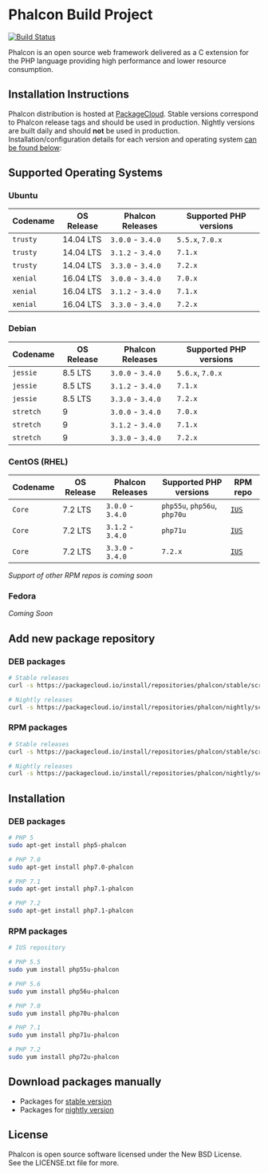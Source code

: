 # Phalcon Build Project

[![Build Status](https://travis-ci.org/phalcongelist/packagecloud.svg?branch=master)][:build-st:]

Phalcon is an open source web framework delivered as a C extension for the PHP language
providing high performance and lower resource consumption.

## Installation Instructions

Phalcon distribution is hosted at [PackageCloud][:cloud:].
Stable versions correspond to Phalcon release tags and should be used in production.
Nightly versions are built daily and should **not** be used in production.
Installation/configuration details for each version and operating system [can be found below](#add-new-package-repository):

## Supported Operating Systems

### Ubuntu

| Codename  | OS Release | Phalcon Releases  | Supported PHP versions |
| --------- | ---------- | ----------------- | ---------------------- |
| `trusty`  | 14.04 LTS  | `3.0.0` - `3.4.0` | `5.5.x`, `7.0.x`       |
| `trusty`  | 14.04 LTS  | `3.1.2` - `3.4.0` | `7.1.x`                |
| `trusty`  | 14.04 LTS  | `3.3.0` - `3.4.0` | `7.2.x`                |
| `xenial`  | 16.04 LTS  | `3.0.0` - `3.4.0` | `7.0.x`                |
| `xenial`  | 16.04 LTS  | `3.1.2` - `3.4.0` | `7.1.x`                |
| `xenial`  | 16.04 LTS  | `3.3.0` - `3.4.0` | `7.2.x`                |

### Debian

| Codename  | OS Release | Phalcon Releases  | Supported PHP versions |
| --------- | ---------- | ----------------- | ---------------------- |
| `jessie`  | 8.5 LTS    | `3.0.0` - `3.4.0` | `5.6.x`, `7.0.x`       |
| `jessie`  | 8.5 LTS    | `3.1.2` - `3.4.0` | `7.1.x`                |
| `jessie`  | 8.5 LTS    | `3.3.0` - `3.4.0` | `7.2.x`                |
| `stretch` | 9          | `3.0.0` - `3.4.0` | `7.0.x`                |
| `stretch` | 9          | `3.1.2` - `3.4.0` | `7.1.x`                |
| `stretch` | 9          | `3.3.0` - `3.4.0` | `7.2.x`                |

### CentOS (RHEL)

| Codename  | OS Release | Phalcon Releases  | Supported PHP versions       | RPM repo       |
| --------- | ---------- | ----------------- | ---------------------------- | -------------- |
| `Core`    | 7.2 LTS    | `3.0.0` - `3.4.0` | `php55u`, `php56u`, `php70u` | [`IUS`][:ius:] |
| `Core`    | 7.2 LTS    | `3.1.2` - `3.4.0` | `php71u`                     | [`IUS`][:ius:] |
| `Core`    | 7.2 LTS    | `3.3.0` - `3.4.0` | `7.2.x`                      | [`IUS`][:ius:] |

_Support of other RPM repos is coming soon_

### Fedora

_Coming Soon_

## Add new package repository

### DEB packages

```sh
# Stable releases
curl -s https://packagecloud.io/install/repositories/phalcon/stable/script.deb.sh | sudo bash

# Nightly releases
curl -s https://packagecloud.io/install/repositories/phalcon/nightly/script.deb.sh | sudo bash
```

### RPM packages

```sh
# Stable releases
curl -s https://packagecloud.io/install/repositories/phalcon/stable/script.rpm.sh | sudo bash

# Nightly releases
curl -s https://packagecloud.io/install/repositories/phalcon/nightly/script.rpm.sh | sudo bash
```

## Installation

### DEB packages

```sh
# PHP 5
sudo apt-get install php5-phalcon

# PHP 7.0
sudo apt-get install php7.0-phalcon

# PHP 7.1
sudo apt-get install php7.1-phalcon

# PHP 7.2
sudo apt-get install php7.1-phalcon
```

### RPM packages

```sh
# IUS repository

# PHP 5.5
sudo yum install php55u-phalcon

# PHP 5.6
sudo yum install php56u-phalcon

# PHP 7.0
sudo yum install php70u-phalcon

# PHP 7.1
sudo yum install php71u-phalcon

# PHP 7.2
sudo yum install php72u-phalcon
```

## Download packages manually

* Packages for [stable version][:stable:]
* Packages for [nightly version][:nightly:]

## License

Phalcon is open source software licensed under the New BSD License.<br>
See the LICENSE.txt file for more.

[:build-st:]: https://travis-ci.org/phalcongelist/packagecloud
[:cloud:]: https://packagecloud.io/phalcon
[:stable:]: https://packagecloud.io/phalcon/stable
[:nightly:]: https://packagecloud.io/phalcon/nightly
[:ius:]: https://github.com/iuscommunity-pkg
